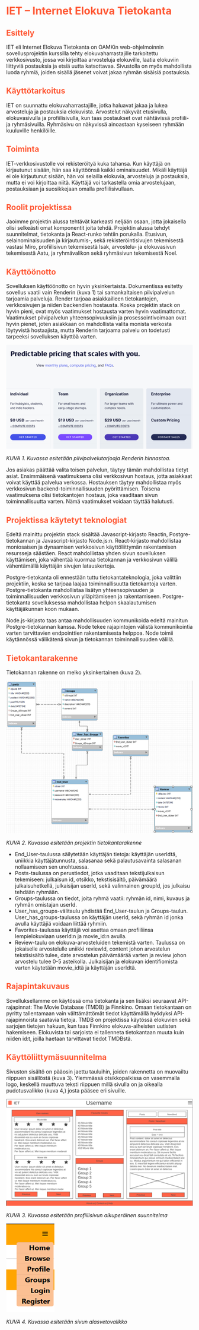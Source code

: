 # <span style="color:#FF5733">IET – Internet Elokuva Tietokanta</span>


## <span style="color:#FF5733">Esittely</span>

IET eli Internet Elokuva Tietokanta on OAMKin web-ohjelmoinnin sovellusprojektin kurssilla tehty elokuvaharrastajille tarkoitettu verkkosivusto, jossa voi kirjoittaa arvosteluja elokuville, laatia elokuviin liittyviä postauksia ja etsiä uutta katsottavaa. Sivustolla on myös mahdollista luoda ryhmiä, joiden sisällä jäsenet voivat jakaa ryhmän sisäisiä postauksia. 

## <span style="color:#FF5733">Käyttötarkoitus</span>

IET on suunnattu elokuvaharrastajille, jotka haluavat jakaa ja lukea arvosteluja ja postauksia elokuvista. Arvostelut näkyvät etusivulla, elokuvasivulla ja profiilisivulla, kun taas postaukset ovat nähtävissä profiili- ja ryhmäsivuilla. Ryhmäsivu on näkyvissä ainoastaan kyseiseen ryhmään kuuluville henkilöille. 

## <span style="color:#FF5733">Toiminta</span>

IET-verkkosivustolle voi rekisteröityä kuka tahansa. Kun käyttäjä on kirjautunut sisään, hän saa käyttöönsä kaikki ominaisuudet. Mikäli käyttäjä ei ole kirjautunut sisään, hän voi selailla elokuvia, arvosteluja ja postauksia, mutta ei voi kirjoittaa niitä. Käyttäjä voi tarkastella omia arvostelujaan, postauksiaan ja suosikkejaan omalla profiilisivullaan. 

## <span style="color:#FF5733">Roolit projektissa</span>

Jaoimme projektin alussa tehtävät karkeasti neljään osaan, jotta jokaisella olisi selkeästi omat komponentit joita tehdä. Projektin alussa tehdyt suunnitelmat, tietokanta ja React-runko tehtiin porukalla. Etusivun, selainominaisuuden ja kirjautumis-, sekä rekisteröintisivujen tekemisestä vastasi Miro, profiilisivun tekemisestä Isak, arvostelu- ja elokuvasivun tekemisestä Aatu, ja ryhmävalikon sekä ryhmäsivun tekemisestä Noel.  

## <span style="color:#FF5733">Käyttöönotto</span>

Sovelluksen käyttöönotto on hyvin yksinkertaista. Dokumentissa esitetty sovellus vaatii vain Renderin (kuva 1) tai samankaltaisen pilvipalvelun tarjoamia palveluja. Render tarjoaa asiakkailleen tietokantojen, verkkosivujen ja niiden backendien hostausta. Koska projektin stack on hyvin pieni, ovat myös vaatimukset hostausta varten hyvin vaatimattomat. Vaatimukset pilvipalvelun yhteensopivuuksiin ja prosessointivoimaan ovat hyvin pienet, joten asiakkaan on mahdollista valita monista verkosta löytyvistä hostaajista, mutta Renderin tarjoama palvelu on todetusti tarpeeksi sovelluksen käyttöä varten.

![](/ReadMeResources/Picture1.png)

*KUVA 1. Kuvassa esitetään pilvipalvelutarjoaja Renderin hinnastoa.*

Jos asiakas päättää valita toisen palvelun, täytyy tämän mahdollistaa tietyt asiat. Ensimmäisenä vaatimuksena olisi verkkosivun hostaus, jotta asiakkaat voivat käyttää palvelua verkossa. Hostauksen täytyy mahdollistaa myös verkkosivun backend-toiminnallisuuden pyörittämisen. Toisena vaatimuksena olisi tietokantojen hostaus, joka vaaditaan sivun toiminnallisuutta varten. Nämä vaatimukset voidaan täyttää halutusti.

## <span style="color:#FF5733">Projektissa käytetyt teknologiat </span>

Edeltä mainittu projektin stack sisältää Javascript-kirjasto Reactin, Postgre-tietokannan ja Javascript-kirjasto Node.js:n. React-kirjasto mahdollistaa moniosaisen ja dynaamisen verkkosivun käyttöliittymän rakentamisen resursseja säästäen. React mahdollistaa yhden sivun sovelluksen käyttämisen, joka vähentää kuormaa tietokannan ja verkkosivun välillä vähentämällä käyttäjän sivujen latauskertoja. 

Postgre-tietokanta oli ennestään tuttu tietokantateknologia, joka valittiin projektiin, koska se tarjoaa laajaa toiminnallisuutta tietokantoja varten. Postgre-tietokanta mahdollistaa lisätyn yhteensopivuuden ja toiminnallisuuden verkkosivun ylläpitämiseen ja rakentamiseen. Postgre-tietokanta sovelluksessa mahdollistaa helpon skaalautumisen käyttäjäkunnan koon mukaan. 

Node.js-kirjasto taas antaa mahdollisuuden kommunikoida edeltä mainitun Postgre-tietokannan kanssa. Node tekee rajapintojen välistä kommunikointia varten tarvittavien endpointtien rakentamisesta helppoa. Node toimii käytännössä välikätenä sivun ja tietokannan toiminnallisuuden välillä. 

## <span style="color:#FF5733">Tietokantarakenne</span>

Tietokannan rakenne on melko yksinkertainen (kuva 2). 

![](/ReadMeResources/Picture2.png)

*KUVA 2. Kuvassa esitetään projektin tietokantarakenne*

- End_User-taulussa säilytetään käyttäjän tietoja: käyttäjän userIdtä, uniikkia käyttäjätunnusta, salasanaa sekä palautusavainta salasanan nollaamiseen sen unohtuessa.
- Posts-taulussa on perustiedot, jotka vaaditaan tekstijulkaisun tekemiseen: julkaisun id, otsikko, tekstisisältö, päivämäärä julkaisuhetkellä, julkaisijan userId, sekä valinnainen groupId, jos julkaisu tehdään ryhmään.  
- Groups-taulussa on tiedot, joita ryhmä vaatii: ryhmän id, nimi, kuvaus ja ryhmän omistajan userId. 
- User_has_groups-välitaulu yhdistää End_User-taulun ja Groups-taulun. User_has_groups-taulussa on käyttäjän userId, sekä ryhmän id jonka avulla käyttäjiä voidaan liittää ryhmiin.  
- Favorites-taulussa käyttäjä voi asettaa omaan profiiliinsa lempielokuviaan userId:n ja movie_id:n avulla.  
- Review-taulu on elokuva-arvosteluiden tekemistä varten. Taulussa on jokaiselle arvostelulle uniikki reviewId, content johon arvostelun tekstisisältö tulee, date arvostelun päivämäärää varten ja review johon arvostelu tulee 0-5 asteikolla. Julkaisijan ja elokuvan identifiomista varten käytetään movie_idtä ja käyttäjän userIdtä.


## <span style="color:#FF5733">Rajapintakuvaus</span>

Sovelluksellamme on käytössä oma tietokanta ja sen lisäksi seuraavat API-rajapinnat: The Movie Database (TMDB) ja Finnkino. Omaan tietokantaan on pyritty tallentamaan vain välttämättömät tiedot käyttämällä hyödyksi API-rajapinnoista saatavia tietoja. TMDB on projektissa käytössä elokuvien sekä sarjojen tietojen hakuun, kun taas Finnkino elokuva-aiheisten uutisten hakemiseen. Elokuvista tai sarjoista ei tallenneta tietokantaan muuta kuin niiden id:t, joilla haetaan tarvittavat tiedot TMDBstä.

## <span style="color:#FF5733">Käyttöliittymäsuunnitelma</span>

Sivuston sisältö on pääosin jaettu tauluihin, joiden rakennetta on muovailtu riippuen sisällöstä (kuva 3). Ylemmässä otsikkopalkissa on vasemmalla logo, keskellä muuttuva teksti riippuen millä sivulla on ja oikealla pudotusvalikko (kuva 4,) josta pääsee eri sivuille. 

![](/ReadMeResources/Picture3.png)

*KUVA 3. Kuvassa esitetään profiilisivun alkuperäinen suunnitelma*

![KUVA 4. Kuvassa esitetään sivun alasvetovalikko ](/ReadMeResources/Picture4.png)

*KUVA 4. Kuvassa esitetään sivun alasvetovalikko*
